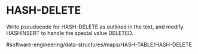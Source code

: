 # HASH-DELETE
Write pseudocode for HASH-DELETE as outlined in the text, and modify HASHINSERT to handle the special value DELETED.


#software-engineering/data-structures/maps/HASH-TABLE/HASH-DELETE

